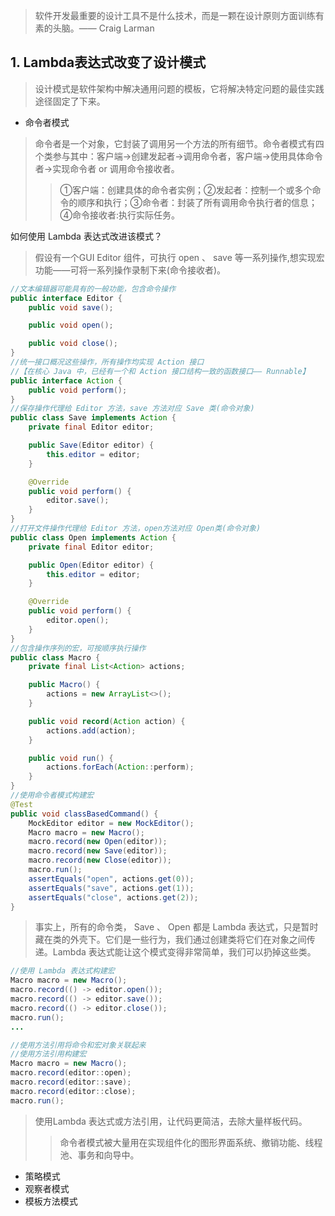 >软件开发最重要的设计工具不是什么技术，而是一颗在设计原则方面训练有素的头脑。—— Craig Larman

## 1. Lambda表达式改变了设计模式
>设计模式是软件架构中解决通用问题的模板，它将解决特定问题的最佳实践途径固定了下来。
- 命令者模式
>命令者是一个对象，它封装了调用另一个方法的所有细节。命令者模式有四个类参与其中：客户端->创建发起者->调用命令者，客户端->使用具体命令者->实现命令者 or 调用命令接收者。
>>①客户端：创建具体的命令者实例；②发起者：控制一个或多个命令的顺序和执行；③命令者：封装了所有调用命令执行者的信息；④命令接收者:执行实际任务。

如何使用 Lambda 表达式改进该模式？
>假设有一个GUI  Editor 组件，可执行 open 、 save 等一系列操作,想实现宏功能——可将一系列操作录制下来(命令接收者)。

```Java  
//文本编辑器可能具有的一般功能，包含命令操作
public interface Editor {
    public void save();

    public void open();

    public void close();
}
//统一接口概况这些操作，所有操作均实现 Action 接口
//【在核心 Java 中，已经有一个和 Action 接口结构一致的函数接口—— Runnable】
public interface Action {
    public void perform();
}
//保存操作代理给 Editor 方法，save 方法对应 Save 类(命令对象)
public class Save implements Action {
    private final Editor editor;

    public Save(Editor editor) {
        this.editor = editor;
    }

    @Override
    public void perform() {
        editor.save();
    }
}
//打开文件操作代理给 Editor 方法，open方法对应 Open类(命令对象)
public class Open implements Action {
    private final Editor editor;

    public Open(Editor editor) {
        this.editor = editor;
    }

    @Override
    public void perform() {
        editor.open();
    }
}
//包含操作序列的宏，可按顺序执行操作
public class Macro {
    private final List<Action> actions;

    public Macro() {
        actions = new ArrayList<>();
    }

    public void record(Action action) {
        actions.add(action);
    }

    public void run() {
        actions.forEach(Action::perform);
    }
}
//使用命令者模式构建宏
@Test 
public void classBasedCommand() {
    MockEditor editor = new MockEditor();
    Macro macro = new Macro();
    macro.record(new Open(editor));
    macro.record(new Save(editor));
    macro.record(new Close(editor));
    macro.run();
    assertEquals("open", actions.get(0));
    assertEquals("save", actions.get(1));
    assertEquals("close", actions.get(2));
}

```

>事实上，所有的命令类， Save 、 Open 都是 Lambda 表达式，只是暂时藏在类的外壳下。它们是一些行为，我们通过创建类将它们在对象之间传递。Lambda 表达式能让这个模式变得非常简单，我们可以扔掉这些类。
```java  
//使用 Lambda 表达式构建宏
Macro macro = new Macro();
macro.record(() -> editor.open());
macro.record(() -> editor.save());
macro.record(() -> editor.close());
macro.run();
...

//使用方法引用将命令和宏对象关联起来
//使用方法引用构建宏
Macro macro = new Macro();
macro.record(editor::open);
macro.record(editor::save);
macro.record(editor::close);
macro.run();
```
>使用Lambda 表达式或方法引用，让代码更简洁，去除大量样板代码。
>>命令者模式被大量用在实现组件化的图形界面系统、撤销功能、线程池、事务和向导中。

- 策略模式
- 观察者模式
- 模板方法模式